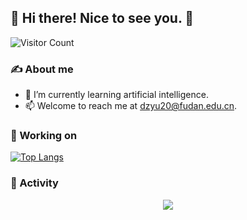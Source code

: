 ## **👋 Hi there! Nice to see you. 👏**

![Visitor Count](https://profile-counter.glitch.me/lumeilevel/count.svg)

### ✍ About me

- 🌱 I’m currently learning artificial intelligence.
- 📫 Welcome to reach me at dzyu20@fudan.edu.cn.

### 🦾 Working on

[![Top Langs](https://github-readme-stats.vercel.app/api/top-langs/?username=lumeilevel)](https://github.com/lumeilevel/github-readme-stats)

### 🎯 Activity

<div align="center"> <img src="https://activity-graph.herokuapp.com/graph?username=sun0225SUN&theme=xcode" /> </div>

